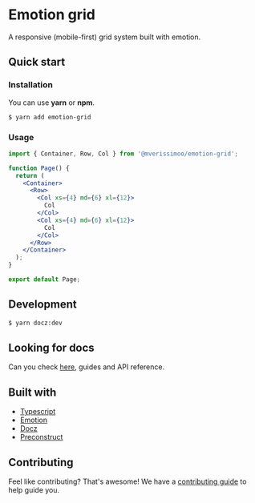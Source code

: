 # Emotion grid

A responsive (mobile-first) grid system built with emotion.

## Quick start

### Installation
You can use **yarn** or **npm**.

```
$ yarn add emotion-grid
```

### Usage
```jsx
import { Container, Row, Col } from '@mverissimoo/emotion-grid';

function Page() {
  return (
    <Container>
      <Row>
        <Col xs={4} md={6} xl={12}>
          Col
        </Col>
        <Col xs={4} md={6} xl={12}>
          Col
        </Col>
      </Row>
    </Container>
  );
}

export default Page;
```

## Development
```bash
$ yarn docz:dev
```

## Looking for docs
Can you check [here](https://emotion-grid.netlify.app/), guides and API reference.

## Built with

- [Typescript](https://www.typescriptlang.org/)
- [Emotion](https://emotion.sh/docs/introduction)
- [Docz](https://www.docz.site/)
- [Preconstruct](https://preconstruct.tools/)

## Contributing
Feel like contributing? That's awesome! We have a [contributing guide](https://google.com/) to help guide you.
